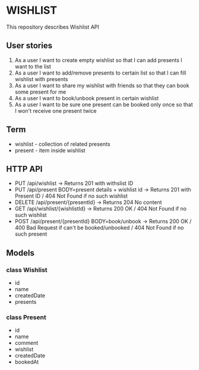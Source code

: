 # WISHLIST

This repository describes Wishlist API

## User stories

1. As a user I want to create empty wishlist so that I can add presents I want to the list
2. As a user I want to add/remove presents to certain list so that I can fill wishlist with presents
3. As a user I want to share my wishlist with friends so that they can book some present for me
4. As a user I want to book/unbook present in certain wishlist
5. As a user I want to be sure one present can be booked only once so that I won't receive one present twice

## Term

- wishlist - collection of related presents
- present - item inside wishlist

## HTTP API

- PUT /api/wishlist -> Returns 201 with withslist ID
- PUT /api/present BODY=present details + wishlist id -> Returns 201 with Present ID / 404 Not Found if no such wishlist
- DELETE /api/present/{presentId} -> Returns 204 No content
- GET /api/wishlist/{wishlistId} -> Returns 200 OK / 404 Not Found if no such wishlist
- POST /api/present/{presentId} BODY=book/unbook -> Returns 200 OK / 400 Bad Request if can't be booked/unbooked / 404 Not Found if no such present

## Models

### class Wishlist

- id
- name
- createdDate
- presents

### class Present

- id
- name
- comment
- wishlist
- createdDate
- bookedAt
